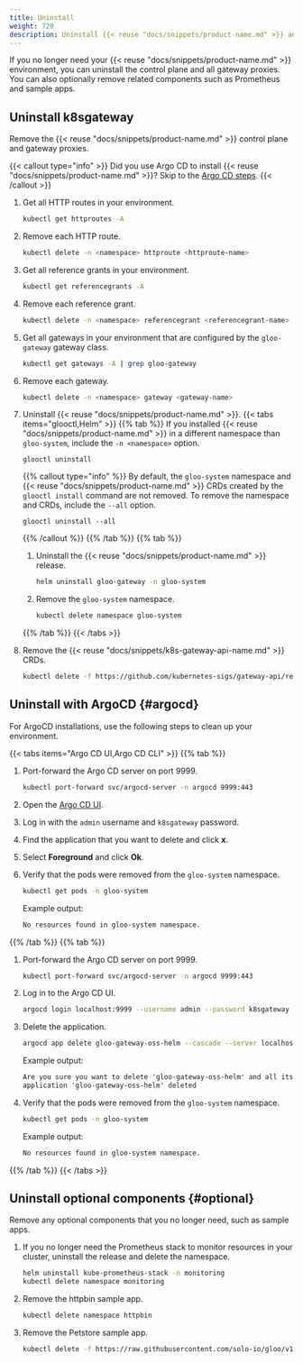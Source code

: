 ```yaml
---
title: Uninstall
weight: 720
description: Uninstall {{< reuse "docs/snippets/product-name.md" >}} and related components.
---
```


If you no longer need your {{< reuse "docs/snippets/product-name.md" >}} environment, you can uninstall the control plane and all gateway proxies. You can also optionally remove related components such as Prometheus and sample apps.

## Uninstall k8sgateway

Remove the {{< reuse "docs/snippets/product-name.md" >}} control plane and gateway proxies.

{{< callout type="info" >}}
Did you use Argo CD to install {{< reuse "docs/snippets/product-name.md" >}}? Skip to the [Argo CD steps](#argocd).
{{< /callout >}}

1. Get all HTTP routes in your environment. 
   ```sh
   kubectl get httproutes -A
   ```

2. Remove each HTTP route. 
   ```sh
   kubectl delete -n <namespace> httproute <httproute-name>
   ```

3. Get all reference grants in your environment. 
   ```sh
   kubectl get referencegrants -A
   ```

4. Remove each reference grant. 
   ```sh
   kubectl delete -n <namespace> referencegrant <referencegrant-name>
   ```

5. Get all gateways in your environment that are configured by the `gloo-gateway` gateway class. 
   ```sh
   kubectl get gateways -A | grep gloo-gateway
   ```

6. Remove each gateway. 
   ```sh
   kubectl delete -n <namespace> gateway <gateway-name>
   ```

7. Uninstall {{< reuse "docs/snippets/product-name.md" >}}.
   {{< tabs items="glooctl,Helm" >}}
   {{% tab %}}
   If you installed {{< reuse "docs/snippets/product-name.md" >}} in a different namespace than `gloo-system`, include the `-n <namespace>` option.
   ```shell
   glooctl uninstall
   ```

   {{% callout type="info" %}}
   By default, the `gloo-system` namespace and {{< reuse "docs/snippets/product-name.md" >}} CRDs created by the `glooctl install` command are not removed. To remove the namespace and CRDs, include the `--all` option.
   ```shell
   glooctl uninstall --all
   ```
   {{% /callout %}}
   {{% /tab %}}
   {{% tab %}}
   1. Uninstall the {{< reuse "docs/snippets/product-name.md" >}} release.
      ```sh
      helm uninstall gloo-gateway -n gloo-system
      ```

   2. Remove the `gloo-system` namespace. 
      ```sh
      kubectl delete namespace gloo-system
      ```
   {{% /tab %}}
   {{< /tabs >}}


8. Remove the {{< reuse "docs/snippets/k8s-gateway-api-name.md" >}} CRDs. 
   ```sh
   kubectl delete -f https://github.com/kubernetes-sigs/gateway-api/releases/download/v1.0.0/standard-install.yaml
   ```

## Uninstall with ArgoCD {#argocd}

For ArgoCD installations, use the following steps to clean up your environment.

{{< tabs items="Argo CD UI,Argo CD CLI" >}}
{{% tab %}}
1. Port-forward the Argo CD server on port 9999.
   ```sh
   kubectl port-forward svc/argocd-server -n argocd 9999:443
   ```

2. Open the [Argo CD UI](https://localhost:9999/applications).

3. Log in with the `admin` username and `k8sgateway` password.
4. Find the application that you want to delete and click **x**. 
5. Select **Foreground** and click **Ok**. 
6. Verify that the pods were removed from the `gloo-system` namespace. 
   ```sh
   kubectl get pods -n gloo-system
   ```
   
   Example output: 
   ```txt
   No resources found in gloo-system namespace.
   ```

{{% /tab %}}
{{% tab %}}
1. Port-forward the Argo CD server on port 9999.
   ```sh
   kubectl port-forward svc/argocd-server -n argocd 9999:443
   ```
   
2. Log in to the Argo CD UI. 
   ```sh
   argocd login localhost:9999 --username admin --password k8sgateway --insecure
   ```
   
3. Delete the application.
   
   ```sh
   argocd app delete gloo-gateway-oss-helm --cascade --server localhost:9999 --insecure
   ```
   
   Example output: 
   ```txt
   Are you sure you want to delete 'gloo-gateway-oss-helm' and all its resources? [y/n] y
   application 'gloo-gateway-oss-helm' deleted   
   ```

4. Verify that the pods were removed from the `gloo-system` namespace. 
   ```sh
   kubectl get pods -n gloo-system
   ```
   
   Example output: 
   ```txt  
   No resources found in gloo-system namespace.
   ```
{{% /tab %}}
{{< /tabs >}}

## Uninstall optional components {#optional}

Remove any optional components that you no longer need, such as sample apps.

1. If you no longer need the Prometheus stack to monitor resources in your cluster, uninstall the release and delete the namespace.
   ```sh
   helm uninstall kube-prometheus-stack -n monitoring
   kubectl delete namespace monitoring
   ```

2. Remove the httpbin sample app.
   ```sh
   kubectl delete namespace httpbin
   ```

3. Remove the Petstore sample app.
   ```sh
   kubectl delete -f https://raw.githubusercontent.com/solo-io/gloo/v1.13.x/example/petstore/petstore.yaml
   ```